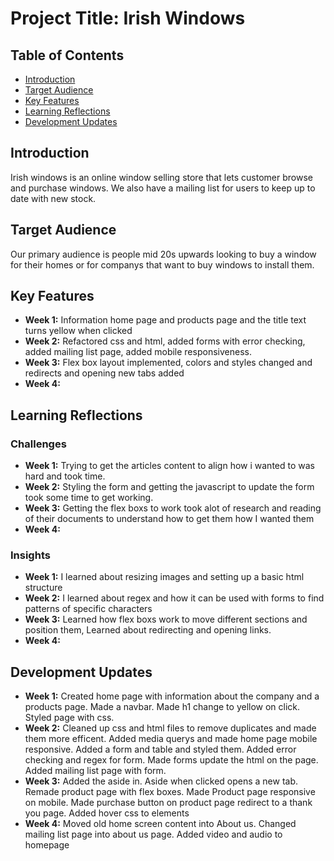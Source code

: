 # Project Title: Irish Windows

## Table of Contents
- [Introduction](#introduction)
- [Target Audience](#target-audience)
- [Key Features](#key-features)
- [Learning Reflections](#learning-reflections)
- [Development Updates](#development-updates)

## Introduction
Irish windows is an online window selling store that lets customer browse and purchase windows. We also have a mailing list for users to keep up to date with
new stock.

## Target Audience
Our primary audience is people mid 20s upwards looking to buy a window for their homes or for companys that want to buy windows to install them.

## Key Features
- **Week 1:** Information home page and products page and the title text turns yellow when clicked
- **Week 2:** Refactored css and html, added forms with error checking, added mailing list page, added mobile responsiveness.
- **Week 3:** Flex box layout implemented, colors and styles changed and redirects and opening new tabs added
- **Week 4:**

## Learning Reflections
### Challenges
- **Week 1:** Trying to get the articles content to align how i wanted to was hard and took time.
- **Week 2:** Styling the form and getting the javascript to update the form took some time to get working.
- **Week 3:** Getting the flex boxs to work took alot of research and reading of their documents to understand how to get them how I wanted them
- **Week 4:**

### Insights
- **Week 1:** I learned about resizing images and setting up a basic html structure
- **Week 2:** I learned about regex and how it can be used with forms to find patterns of specific characters
- **Week 3:** Learned how flex boxs work to move different sections and position them, Learned about redirecting and opening links.
- **Week 4:**

## Development Updates
- **Week 1:** Created home page with information about the company and a products page. Made a navbar. Made h1 change to yellow on click. Styled page with css.
- **Week 2:** Cleaned up css and html files to remove duplicates and made them more efficent. Added media querys and made home page mobile responsive. Added a form and table and styled them. Added error checking and regex for form. Made forms update the html on the page. Added mailing list page with form.
- **Week 3:** Added the aside in. Aside when clicked opens a new tab. Remade product page with flex boxes. Made Product page responsive on mobile. Made purchase button on product page redirect to a thank you page. Added hover css to elements
- **Week 4:** Moved old home screen content into About us. Changed mailing list page into about us page. Added video and audio to homepage
